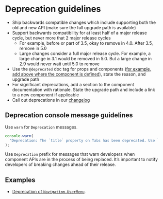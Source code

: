 # Deprecation guidelines

- Ship backwards compatible changes which include supporting both the old and new API (make sure the full upgrade path is available)
- Support backwards compatibility for at least half of a major release cycle, but never more that 2 major release cycles
  - For example, before or part of 3.5, okay to remove in 4.0. After 3.5, remove in 5.0
  - Large changes consider a full major release cycle. For example, a large change in 3.1 would be removed in 5.0. But a large change in 2.9 would never wait until 5.0 to remove
- Use the `@deprecated` doc tag for props and components ([for example, add above where the component is defined](https://github.com/Shopify/polaris/blob/8e49e4c65fbbf25d40617ba2d0ff0b3747320f17/src/components/Navigation/components/UserMenu/UserMenu.tsx#L27)), state the reason, and upgrade path
- For significant deprecations, add a section to the component documentation with rationale. State the upgrade path and include a link to a new component if applicable
- Call out deprecations in our [changelog](https://github.com/Shopify/polaris/blob/main/documentation/Versioning%20and%20changelog.md)

## Deprecation console message guidelines

Use `warn` for `Deprecation` messages.

```js
console.warn(
  'Deprecation: The `title` property on Tabs has been deprecated. Use `content` instead.',
);
```

Use `Deprecation` prefix for messages that warn developers when component APIs are in the process of being replaced. It’s important to notify developers of breaking changes ahead of their release.

## Examples

- [Deprecation of `Navigation.UserMenu`](https://github.com/Shopify/polaris/pull/849).
